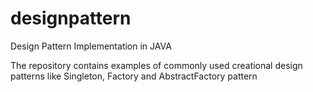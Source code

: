 # designpattern
Design Pattern Implementation in JAVA

The repository contains examples of commonly used creational design patterns like Singleton, Factory and AbstractFactory pattern

